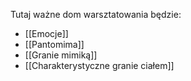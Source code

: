 

Tutaj ważne dom warsztatowania będzie:
- [[Emocje]]
- [[Pantomima]]
- [[Granie mimiką]]
- [[Charakterystyczne granie ciałem]]
